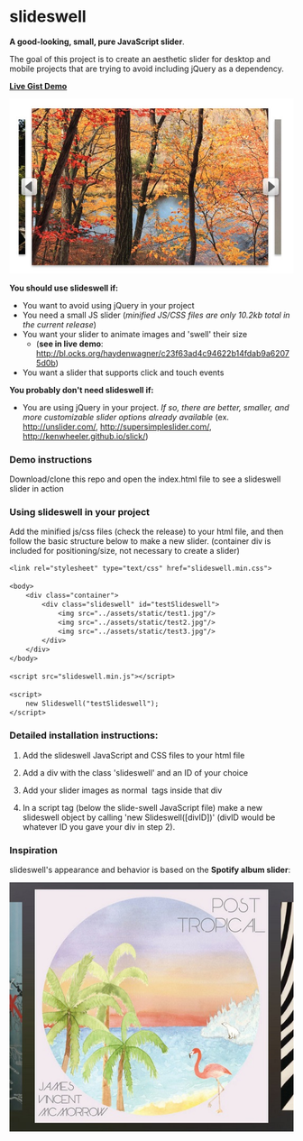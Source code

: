 # slideswell

**A good-looking, small, pure JavaScript slider**.

The goal of this project is to create an aesthetic slider for desktop and mobile projects that are trying to avoid including jQuery as a dependency.

[**Live Gist Demo**](http://bl.ocks.org/haydenwagner/c23f63ad4c94622b14fdab9a62075d0b)

![slideswell example](assets/static/slide-swell.jpg) 

**You should use slideswell if:**
 - You want to avoid using jQuery in your project
 - You need a small JS slider (*minified JS/CSS files are only 10.2kb total in the current release*)
 - You want your slider to animate images and 'swell' their size
   - (**see in live demo**: http://bl.ocks.org/haydenwagner/c23f63ad4c94622b14fdab9a62075d0b)
 - You want a slider that supports click and touch events

**You probably don't need slideswell if:**
 - You are using jQuery in your project. *If so, there are better, smaller, and more customizable slider options already available* (ex. http://unslider.com/, http://supersimpleslider.com/, http://kenwheeler.github.io/slick/)
 
 

### Demo instructions
Download/clone this repo and open the index.html file to see a slideswell slider in action

### Using slideswell in your project
Add the minified js/css files (check the release) to your html file, and then follow the basic structure below to make a new slider.
(container div is included for positioning/size, not necessary to create a slider)

    <link rel="stylesheet" type="text/css" href="slideswell.min.css">
    
    <body>
        <div class="container">
            <div class="slideswell" id="testSlideswell">
                <img src="../assets/static/test1.jpg"/>
                <img src="../assets/static/test2.jpg"/>
                <img src="../assets/static/test3.jpg"/>
            </div>
        </div>
    </body>

    <script src="slideswell.min.js"></script>
    
    <script>
        new Slideswell("testSlideswell");
    </script>


### Detailed installation instructions:

1. Add the slideswell JavaScript and CSS files to your html file

2. Add a div with the class 'slideswell' and an ID of your choice

3. Add your slider images as normal <img> tags inside that div

4. In a script tag (below the slide-swell JavaScript file) make a new slideswell object by calling 'new Slideswell([divID])' (divID would be whatever ID you gave your div in step 2). 



### Inspiration

slideswell's appearance and behavior is based on the **Spotify album slider**:

![spotify inspiration slider](assets/static/spotify.jpg)



